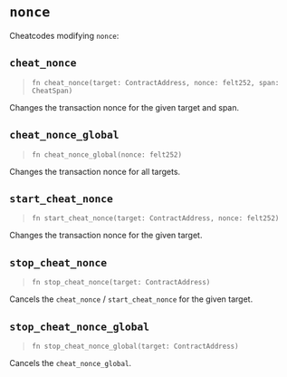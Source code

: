 # `nonce`

Cheatcodes modifying `nonce`:

## `cheat_nonce`
> `fn cheat_nonce(target: ContractAddress, nonce: felt252, span: CheatSpan)`

Changes the transaction nonce for the given target and span.

## `cheat_nonce_global`
> `fn cheat_nonce_global(nonce: felt252)`

Changes the transaction nonce for all targets.

## `start_cheat_nonce`
> `fn start_cheat_nonce(target: ContractAddress, nonce: felt252)`

Changes the transaction nonce for the given target.

## `stop_cheat_nonce`
> `fn stop_cheat_nonce(target: ContractAddress)`

Cancels the `cheat_nonce` / `start_cheat_nonce` for the given target.

## `stop_cheat_nonce_global`
> `fn stop_cheat_nonce_global(target: ContractAddress)`

Cancels the `cheat_nonce_global`.
